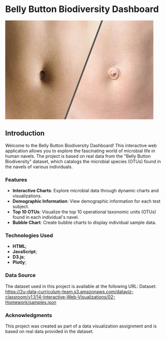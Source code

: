 # Belly Button Biodiversity Dashboard

![Belly Button Biodiversity](https://github.com/aaronbilbow/Challenge14/blob/main/OIP.jpg)

## Introduction

Welcome to the Belly Button Biodiversity Dashboard! This interactive web application allows you to explore the fascinating world of microbial life in human navels. The project is based on real data from the "Belly Button Biodiversity" dataset, which catalogs the microbial species (OTUs) found in the navels of various individuals.

### Features

- **Interactive Charts**: Explore microbial data through dynamic charts and visualizations.
- **Demographic Information**: View demographic information for each test subject.
- **Top 10 OTUs**: Visualize the top 10 operational taxonomic units (OTUs) found in each individual's navel.
- **Bubble Chart**: Create bubble charts to display individual sample data.


### Technologies Used
- **HTML**;
- **JavaScript**;
- **D3.js**;
- **Plotly**;


### Data Source
The dataset used in this project is available at the following URL:
Dataset: https://2u-data-curriculum-team.s3.amazonaws.com/dataviz-classroom/v1.1/14-Interactive-Web-Visualizations/02-Homework/samples.json

### Acknowledgments
This project was created as part of a data visualization assignment and is based on real data provided in the dataset.

